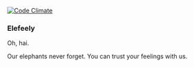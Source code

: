 [![Code Climate](https://codeclimate.com/github/raphweiner/elefeely-twilio-interface.png)](https://codeclimate.com/github/raphweiner/elefeely-twilio-interface)

### Elefeely

Oh, hai.

Our elephants never forget. You can trust your feelings with us.
